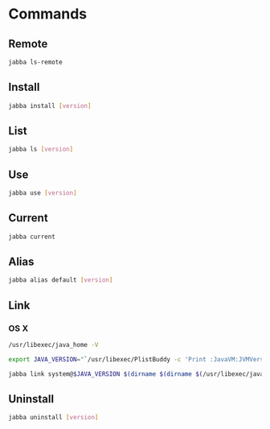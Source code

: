 # Commands

## Remote

```sh
jabba ls-remote
```

## Install

```sh
jabba install [version]
```

## List

```sh
jabba ls [version]
```

## Use

```sh
jabba use [version]
```

## Current

```sh
jabba current
```

## Alias

```sh
jabba alias default [version]
```

## Link

### OS X

```sh
/usr/libexec/java_home -V
```

```sh
export JAVA_VERSION="`/usr/libexec/PlistBuddy -c 'Print :JavaVM:JVMVersion' $(dirname $(/usr/libexec/java_home))/Info.plist`"
```

```sh
jabba link system@$JAVA_VERSION $(dirname $(dirname $(/usr/libexec/java_home)))
```

## Uninstall

```sh
jabba uninstall [version]
```
